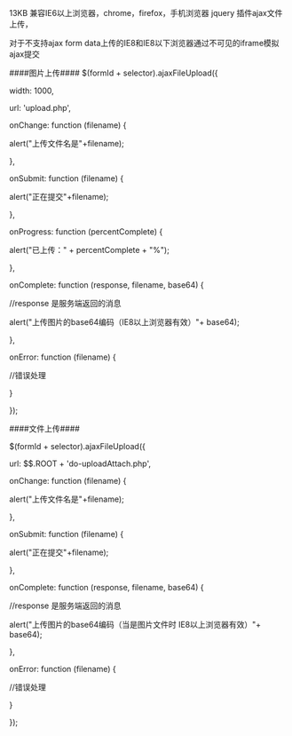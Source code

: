 13KB 兼容IE6以上浏览器，chrome，firefox，手机浏览器 jquery 插件ajax文件上传，

对于不支持ajax form data上传的IE8和IE8以下浏览器通过不可见的iframe模拟ajax提交


####图片上传####
$(formId + selector).ajaxFileUpload({

width: 1000,

url: 'upload.php',

onChange: function (filename) {

alert("上传文件名是"+filename);

},

onSubmit: function (filename) {

alert("正在提交"+filename);

},

onProgress: function (percentComplete) {

alert("已上传：" + percentComplete + "%");

},

onComplete: function (response, filename, base64) {

//response 是服务端返回的消息

alert("上传图片的base64编码（IE8以上浏览器有效）"+ base64);

},

onError: function (filename) {

//错误处理

}

});



####文件上传####

$(formId + selector).ajaxFileUpload({

url: $$.ROOT + 'do-uploadAttach.php',

onChange: function (filename) {

alert("上传文件名是"+filename);

},

onSubmit: function (filename) {

alert("正在提交"+filename);

},

onComplete: function (response, filename, base64) {

//response 是服务端返回的消息

alert("上传图片的base64编码（当是图片文件时 IE8以上浏览器有效）"+ base64);

},

onError: function (filename) {

//错误处理

}

});
